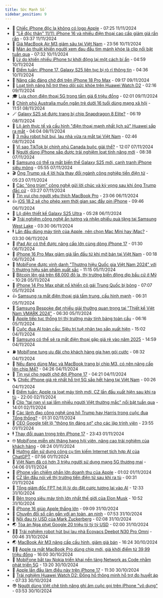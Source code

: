 ```yaml
---
title: Sức Mạnh Số
sidebar_position: 9
---
```


<!-- dantri-suc-manh-so:START -->
- 🐻 [Chiếc iPhone độc lạ không có logo Apple](https://dantri.com.vn/suc-manh-so/chiec-iphone-doc-la-khong-co-logo-apple-20241111110419575.htm) - 07:25 11/11/2024
- 💄 [&quot;Lễ độc thân&quot; 11/11: iPhone 16 và nhiều điện thoại cao cấp giảm giá rần rần](https://dantri.com.vn/suc-manh-so/le-doc-than-1111-iphone-16-va-nhieu-dien-thoai-cao-cap-giam-gia-ran-ran-20241111103013475.htm) - 03:37 11/11/2024
- 🚀 [Giá MacBook Air M3 giảm sâu tại Việt Nam](https://dantri.com.vn/suc-manh-so/gia-macbook-air-m3-giam-sau-tai-viet-nam-20241111010547760.htm) - 23:56 10/11/2024
- 👹 [Màn ảo thuật khiến người xem đau đầu tìm mánh khóe là clip nổi bật tuần qua](https://dantri.com.vn/suc-manh-so/man-ao-thuat-khien-nguoi-xem-dau-dau-tim-manh-khoe-la-clip-noi-bat-tuan-qua-20241109182143934.htm) - 07:32 10/11/2024
- 🤭 [Lý do khiến nhiều iPhone tự khởi động lại một cách bí ẩn](https://dantri.com.vn/suc-manh-so/ly-do-khien-nhieu-iphone-tu-khoi-dong-lai-mot-cach-bi-an-20241110114227570.htm) - 04:59 10/11/2024
- 🗽 [Điểm tuần: iPhone 17, Galaxy S25 liên tục bị rò rỉ thông tin](https://dantri.com.vn/suc-manh-so/diem-tuan-iphone-17-galaxy-s25-lien-tuc-bi-ro-ri-thong-tin-20241109140324465.htm) - 04:36 10/11/2024
- 🧰 [Nâng cấp đáng chờ đợi trên iPhone 18 Pro Max](https://dantri.com.vn/suc-manh-so/nang-cap-dang-cho-doi-tren-iphone-18-pro-max-20241109121031219.htm) - 09:17 09/11/2024
- 🤭 [Loạt tính năng hỗ trợ theo dõi sức khỏe trên Huawei Watch D2](https://dantri.com.vn/suc-manh-so/loat-tinh-nang-ho-tro-theo-doi-suc-khoe-tren-huawei-watch-d2-20241108220831057.htm) - 02:16 09/11/2024
- 🎓 [Lựa chọn điện thoại 5G trong tầm giá 6 triệu đồng](https://dantri.com.vn/suc-manh-so/lua-chon-dien-thoai-5g-trong-tam-gia-6-trieu-dong-20241109014324062.htm) - 02:01 09/11/2024
- 🌮 [Chính phủ Australia muốn ngăn trẻ dưới 16 tuổi dùng mạng xã hội](https://dantri.com.vn/suc-manh-so/chinh-phu-australia-muon-ngan-tre-duoi-16-tuoi-dung-mang-xa-hoi-20241108130817856.htm) - 11:51 08/11/2024
- 🪄 [Galaxy S25 sẽ được trang bị chip Snapdragon 8 Elite?](https://dantri.com.vn/suc-manh-so/galaxy-s25-se-duoc-trang-bi-chip-snapdragon-8-elite-20241108065216639.htm) - 06:19 08/11/2024
- 🥳 [Lộ ảnh thực tế và cấu hình &quot;điện thoại mạnh nhất lịch sử&quot; Huawei sắp ra mắt](https://dantri.com.vn/suc-manh-so/lo-anh-thuc-te-va-cau-hinh-dien-thoai-manh-nhat-lich-su-huawei-sap-ra-mat-20241108094504064.htm) - 04:04 08/11/2024
- 👺 [3 mẫu robot hút bụi, lau nhà vừa ra mắt tại Việt Nam](https://dantri.com.vn/suc-manh-so/3-mau-robot-hut-bui-lau-nha-vua-ra-mat-tai-viet-nam-20241108003933240.htm) - 02:46 08/11/2024
- 💂 [Vì sao TikTok bị chính phủ Canada buộc giải thể?](https://dantri.com.vn/suc-manh-so/vi-sao-tiktok-bi-chinh-phu-canada-buoc-giai-the-20241107181722869.htm) - 12:07 07/11/2024
- 🦆 [Người dùng iPhone sắp được trải nghiệm loạt tính năng mới](https://dantri.com.vn/suc-manh-so/nguoi-dung-iphone-sap-duoc-trai-nghiem-loat-tinh-nang-moi-20241107144838535.htm) - 08:38 07/11/2024
- 📝 [Samsung có thể ra mắt biến thể Galaxy S25 mới, cạnh tranh iPhone siêu mỏng](https://dantri.com.vn/suc-manh-so/samsung-co-the-ra-mat-bien-the-galaxy-s25-moi-canh-tranh-iphone-sieu-mong-20241107102940285.htm) - 05:55 07/11/2024
- 🎬 [Ông Trump và 4 lời hứa thay đổi ngành công nghiệp tiền điện tử](https://dantri.com.vn/suc-manh-so/ong-trump-va-4-loi-hua-thay-doi-nganh-cong-nghiep-tien-dien-tu-20241107001454842.htm) - 05:23 07/11/2024
- 🐘 [Các &quot;ông trùm&quot; công nghệ gửi lời chúc và kỳ vọng sau khi ông Trump đắc cử](https://dantri.com.vn/suc-manh-so/cac-ong-trum-cong-nghe-gui-loi-chuc-va-ky-vong-sau-khi-ong-trump-dac-cu-20241107085354658.htm) - 03:27 07/11/2024
- 🌈 [Tin vui cho người yêu thích MacBook Pro](https://dantri.com.vn/suc-manh-so/tin-vui-cho-nguoi-yeu-thich-macbook-pro-20241106163449973.htm) - 23:06 06/11/2024
- 👍 [iOS 18.2 sẽ cho phép xem thời gian sạc đầy pin iPhone](https://dantri.com.vn/suc-manh-so/ios-182-se-cho-phep-xem-thoi-gian-sac-day-pin-iphone-20241106151831607.htm) - 09:46 06/11/2024
- 🤭 [Lộ diện thiết kế Galaxy S25 Ultra](https://dantri.com.vn/suc-manh-so/lo-dien-thiet-ke-galaxy-s25-ultra-20241106110705623.htm) - 05:28 06/11/2024
- 🎬 [Trải nghiệm công nghệ ấn tượng và nhận phiếu quà tặng tại Samsung West Lake](https://dantri.com.vn/suc-manh-so/trai-nghiem-cong-nghe-an-tuong-va-nhan-phieu-qua-tang-tai-samsung-west-lake-20241106100550689.htm) - 03:30 06/11/2024
- 🕴 [Lần đầu dùng máy tính của Apple, nên chọn Mac Mini hay iMac?](https://dantri.com.vn/suc-manh-so/lan-dau-dung-may-tinh-cua-apple-nen-chon-mac-mini-hay-imac-20241106003935410.htm) - 03:30 06/11/2024
- 🎉 [iPad Air có thể được nâng cấp lớn cùng dòng iPhone 17](https://dantri.com.vn/suc-manh-so/ipad-air-co-the-duoc-nang-cap-lon-cung-dong-iphone-17-20241106011410729.htm) - 01:30 06/11/2024
- 💯 [iPhone 16 Pro Max giảm giá lần đầu từ khi mở bán tại Việt Nam](https://dantri.com.vn/suc-manh-so/iphone-16-pro-max-giam-gia-lan-dau-tu-khi-mo-ban-tai-viet-nam-20241105220311898.htm) - 00:18 06/11/2024
- 💼 [MobiFone được vinh danh &quot;Thương hiệu Quốc gia Việt Nam 2024&quot; với 5 thương hiệu sản phẩm xuất sắc](https://dantri.com.vn/suc-manh-so/mobifone-duoc-vinh-danh-thuong-hieu-quoc-gia-viet-nam-2024-voi-5-thuong-hieu-san-pham-xuat-sac-20241105173719853.htm) - 11:15 05/11/2024
- 🦍 [Bitcoin lên giá trên 68.000 đô la, thị trường biến động dịp bầu cử ở Mỹ](https://dantri.com.vn/suc-manh-so/bitcoin-len-gia-tren-68000-do-la-thi-truong-bien-dong-dip-bau-cu-o-my-20241104161800824.htm) - 10:28 05/11/2024
- 🤔 [iPhone 14 Pro Max phát nổ khiến cô gái Trung Quốc bị bỏng](https://dantri.com.vn/suc-manh-so/iphone-14-pro-max-phat-no-khien-co-gai-trung-quoc-bi-bong-20241105132010246.htm) - 07:07 05/11/2024
- 👍 [Samsung ra mắt điện thoại giá tầm trung, cấu hình mạnh](https://dantri.com.vn/suc-manh-so/samsung-ra-mat-dien-thoai-gia-tam-trung-cau-hinh-manh-20241105122322370.htm) - 06:31 05/11/2024
- 🎊 [Samsung Bespoke đạt nhiều giải thưởng quan trọng tại &quot;Thiết kế Việt Nam VMARK 2024&quot;](https://dantri.com.vn/suc-manh-so/samsung-bespoke-dat-nhieu-giai-thuong-quan-trong-tai-thiet-ke-viet-nam-vmark-2024-20241105122247981.htm) - 06:30 05/11/2024
- 🗽 [Apple tiếp tục thống trị thị trường máy tính bảng toàn cầu](https://dantri.com.vn/suc-manh-so/apple-tiep-tuc-thong-tri-thi-truong-may-tinh-bang-toan-cau-20241104205408292.htm) - 06:16 05/11/2024
- 🔭 [Cuộc đua AI toàn cầu: Siêu trí tuệ nhân tạo sắp xuất hiện](https://dantri.com.vn/suc-manh-so/cuoc-dua-ai-toan-cau-sieu-tri-tue-nhan-tao-sap-xuat-hien-20241104151027514.htm) - 15:02 04/11/2024
- 🤔 [Samsung có thể sẽ ra mắt điện thoại gập giá rẻ vào năm 2025](https://dantri.com.vn/suc-manh-so/samsung-co-the-se-ra-mat-dien-thoai-gap-gia-re-vao-nam-2025-20241104144644123.htm) - 14:59 04/11/2024
- ⛽️ [MobiFone tung ưu đãi cho khách hàng gia hạn gói cước](https://dantri.com.vn/suc-manh-so/mobifone-tung-uu-dai-cho-khach-hang-gia-han-goi-cuoc-20241104152712242.htm) - 08:32 04/11/2024
- 🤭 [Nếu đang dùng Mac và MacBook trang bị chip M3, có nên nâng cấp lên chip M4?](https://dantri.com.vn/suc-manh-so/neu-dang-dung-mac-va-macbook-trang-bi-chip-m3-co-nen-nang-cap-len-chip-m4-20241104103253813.htm) - 04:26 04/11/2024
- 🫶 [Tin vui cho người chờ đợi iPhone 17](https://dantri.com.vn/suc-manh-so/tin-vui-cho-nguoi-cho-doi-iphone-17-20241104110022608.htm) - 04:21 04/11/2024
- 🪜 [Chiếc iPhone giá rẻ nhất hỗ trợ 5G sắp hết hàng tại Việt Nam](https://dantri.com.vn/suc-manh-so/chiec-iphone-gia-re-nhat-ho-tro-5g-sap-het-hang-tai-viet-nam-20241104005158305.htm) - 00:26 04/11/2024
- 🚀 [Điểm tuần: Apple ra loạt máy tính mới, CZ lần đầu xuất hiện sau khi ra tù](https://dantri.com.vn/suc-manh-so/diem-tuan-apple-ra-loat-may-tinh-moi-cz-lan-dau-xuat-hien-sau-khi-ra-tu-20241102115809455.htm) - 22:00 02/11/2024
- 🦏 [Clip &quot;tai nạn vì sai lầm nhiều người Việt thường mắc&quot; nổi bật tuần qua](https://dantri.com.vn/suc-manh-so/clip-tai-nan-vi-sai-lam-nhieu-nguoi-viet-thuong-mac-noi-bat-tuan-qua-20241102134853076.htm) - 14:01 02/11/2024
- 💃 [Các lãnh đạo công nghệ ủng hộ Trump hay Harris trong cuộc đua Tổng thống?](https://dantri.com.vn/suc-manh-so/cac-lanh-dao-cong-nghe-ung-ho-trump-hay-harris-trong-cuoc-dua-tong-thong-20241102022901146.htm) - 01:31 02/11/2024
- 🌁 [CEO Google tiết lộ &quot;thông tin đáng sợ&quot; cho các lập trình viên](https://dantri.com.vn/suc-manh-so/ceo-google-tiet-lo-thong-tin-dang-so-cho-cac-lap-trinh-vien-20241101144056550.htm) - 23:55 01/11/2024
- 🕴 [Thay đổi quan trọng trên iPhone 17](https://dantri.com.vn/suc-manh-so/thay-doi-quan-trong-tren-iphone-17-20241101232259375.htm) - 23:43 01/11/2024
- 🤓 [MobiFone miễn phí thăng hạng hội viên, nâng cao trải nghiệm của khách hàng](https://dantri.com.vn/suc-manh-so/mobifone-mien-phi-thang-hang-hoi-vien-nang-cao-trai-nghiem-cua-khach-hang-20241101151901383.htm) - 08:24 01/11/2024
- 🥳 [Hướng dẫn sử dụng công cụ tìm kiếm Internet tích hợp AI của ChatGPT](https://dantri.com.vn/suc-manh-so/huong-dan-su-dung-cong-cu-tim-kiem-internet-tich-hop-ai-cua-chatgpt-20241101101548388.htm) - 07:56 01/11/2024
- 🤔 [Việt Nam đã có hơn 3 triệu người sử dụng mạng 5G thương mại](https://dantri.com.vn/suc-manh-so/viet-nam-da-co-hon-3-trieu-nguoi-su-dung-mang-5g-thuong-mai-20241101110326224.htm) - 04:06 01/11/2024
- 🧐 [iPhone vẫn chiếm phần lớn doanh thu của Apple](https://dantri.com.vn/suc-manh-so/iphone-van-chiem-phan-lon-doanh-thu-cua-apple-20241101074929142.htm) - 01:02 01/11/2024
- 🦣 [CZ lần đầu nói về thị trường tiền điện tử sau khi ra tù](https://dantri.com.vn/suc-manh-so/cz-lan-dau-noi-ve-thi-truong-tien-dien-tu-sau-khi-ra-tu-20241031234233832.htm) - 00:31 01/11/2024
- 🧐 [Tổng giám đốc FPT hé lộ lý do đặt cược tương lai vào AI](https://dantri.com.vn/suc-manh-so/tong-giam-doc-fpt-he-lo-ly-do-dat-cuoc-tuong-lai-vao-ai-20241031184436574.htm) - 12:33 31/10/2024
- 🥸 [Bên trong siêu máy tính lớn nhất thế giới của Elon Musk](https://dantri.com.vn/suc-manh-so/ben-trong-sieu-may-tinh-lon-nhat-the-gioi-cua-elon-musk-20241031155957605.htm) - 10:52 31/10/2024
- 🤖 [iPhone 16 giúp Apple thắng lớn](https://dantri.com.vn/suc-manh-so/iphone-16-giup-apple-thang-lon-20241031144138417.htm) - 09:09 31/10/2024
- 👺 [Chuyển đổi số cần gắn với an toàn, an ninh](https://dantri.com.vn/suc-manh-so/chuyen-doi-so-can-gan-voi-an-toan-an-ninh-20241101142121561.htm) - 07:53 31/10/2024
- 🤭 [Nỗi đau tỷ USD của Mark Zuckerberg](https://dantri.com.vn/suc-manh-so/noi-dau-ty-usd-cua-mark-zuckerberg-20241031085647719.htm) - 02:08 31/10/2024
- 🌏 [Tòa án Nga phạt Google 20 triệu tỷ tỷ tỷ USD](https://dantri.com.vn/suc-manh-so/toa-an-nga-phat-google-20-trieu-ty-ty-ty-usd-20241031091431012.htm) - 02:00 31/10/2024
- 🧑‍🏫 [Trải nghiệm robot hút bụi lau nhà Ecovacs Deebot N30 Pro Omni](https://dantri.com.vn/suc-manh-so/trai-nghiem-robot-hut-bui-lau-nha-ecovacs-deebot-n30-pro-omni-20241031003144897.htm) - 00:46 31/10/2024
- 🌏 [MacBook Air M3 nâng cấp cấu hình, giảm giá bán](https://dantri.com.vn/suc-manh-so/macbook-air-m3-nang-cap-cau-hinh-giam-gia-ban-20241030232251246.htm) - 16:24 30/10/2024
- 🧑‍🏫 [Apple ra mắt MacBook Pro dùng chip mới, giá khởi điểm từ 39,99 triệu đồng](https://dantri.com.vn/suc-manh-so/apple-ra-mat-macbook-pro-dung-chip-moi-gia-khoi-diem-tu-3999-trieu-dong-20241030230414092.htm) - 16:00 30/10/2024
- 🦣 [­MobiFone bắt tay Nokia triển khai nền tảng Network as Code nhằm phát triển 5G](https://dantri.com.vn/suc-manh-so/mobifone-bat-tay-nokia-trien-khai-nen-tang-network-as-code-nham-phat-trien-5g-20241030201422577.htm) - 13:20 30/10/2024
- 🤔 [Apple lần đầu làm điều này trên iPhone 17](https://dantri.com.vn/suc-manh-so/apple-lan-dau-lam-dieu-nay-tren-iphone-17-20241030163751739.htm) - 11:30 30/10/2024
- 🚦 [Trải nghiệm Huawei Watch D2: Đồng hồ thông minh hỗ trợ đo huyết áp](https://dantri.com.vn/suc-manh-so/trai-nghiem-huawei-watch-d2-dong-ho-thong-minh-ho-tro-do-huyet-ap-20241022220426014.htm) - 07:33 30/10/2024
- 😎 [Người dùng Việt chê tính năng ghi âm cuộc gọi trên iPhone &quot;vô dụng&quot;](https://dantri.com.vn/suc-manh-so/nguoi-dung-viet-che-tinh-nang-ghi-am-cuoc-goi-tren-iphone-vo-dung-20241030104646134.htm) - 03:53 30/10/2024<!-- dantri-suc-manh-so:END -->
